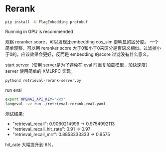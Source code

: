 # Rerank

```bash
pip install -U FlagEmbedding protobuf
```

Running in GPU is recommended

观察 reranker score，可以发现比embedding cos_sim 更明显的区分度。
一个简单观察，可以用 reranker score 大于0和小于0来区分是否语义相似。过滤掉小于0的，应该效果会更好，反而是 embedding 的score 过滤没有什么意义。

start server（使用 server是为了避免在 eval 时重复加载模型，加快速度）
server 使用简单的 XMLRPC 实现。

```bash
python3 retrieval-rerank-server.py
```

run eval

```bash
export OPENAI_API_KEY="xxx"
langeval -vv run ./retrieval-rerank-eval.yaml
```

测试结果:

- "retrieval_recall": 0.9060214999 -> 0.9754992113
- "retrieval_recall_hit_rate": 0.91 -> 0.97
- "retrieval_recall_mrr": 0.8853333333 -> 0.9575

hit_rate 大幅提升到 6%。
